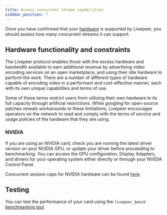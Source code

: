 ```yaml
---
title: Assess concurrent stream capabilities
sidebar_position: 7
---
```


Once you have confirmed that your [hardware](/video-miners/reference/gpu-support) is supported by Livepeer, you should assess how many concurrent streams it can support.

## Hardware functionality and constraints

The Livepeer protocol enables those with the excess hardware and bandwidth available to earn additional revenue by advertising video encoding services on an open marketplace, and using their idle hardware to perform the work. There are a number of different types of hardware capable of encoding video in a performant and cost-effective manner, each with its own unique capabilities and terms of use. 

Some of these terms restrict users from utilizing their own hardware to its full capacity through artificial restrictions. While googling for open-source patches reveals workarounds to these limitations, Livepeer encourages operators on the network to read and comply with the terms of service and usage policies of the hardware that they are using.

### NVIDIA

If you are using an NVIDIA card, check you are running the latest driver version on your NVIDIA GPU, or update your driver before proceeding to benchmarking. You can access the GPU configuration, Display Adapters, and drivers for your operating system either directly or through your NVIDIA Control Panel. 

Concurrent session caps for NVIDIA hardware can be found [here](https://developer.nvidia.com/video-encode-decode-gpu-support-matrix).

## Testing 

You can test the performance of your card using the `livepeer_bench` [benchmarking tool](/video-miners/how-to-guides/benchmarking).
